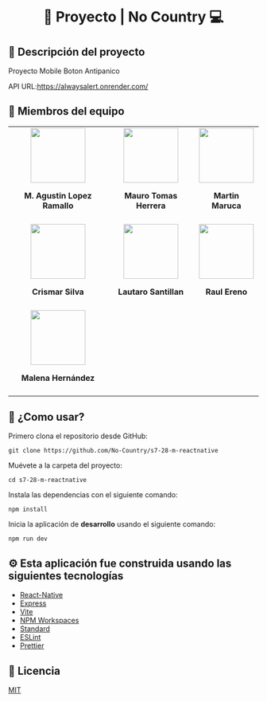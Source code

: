 <div align="center">
  <h1>🤖 Proyecto | No Country 💻</h1>
  
</div>

## 📕 Descripción del proyecto

Proyecto Mobile Boton Antipanico

API URL:https://alwaysalert.onrender.com/

## 👷 Miembros del equipo

<table>
  <tr>
    <td>
      <div align="center">
        <a href="https://www.linkedin.com/in/marceloagustinlopezramallo/" target="_blank" rel="author">
          <img width="110" src="https://media.licdn.com/dms/image/D4D35AQFCxAa9168IOQ/profile-framedphoto-shrink_400_400/0/1668625205408?e=1680040800&v=beta&t=GQWC5R_IA3muRd_r0yhaippZo2hKYrqujm6NEiPHpSI"/>
        </a>
        <h4 style="margin-top: 1rem;">M. Agustin Lopez Ramallo</h4>
      </div>
    </td>
    <td>
      <div align="center">
        <a href="https://www.linkedin.com/in/mauro-tomas-herrera" target="_blank" rel="author">
          <img width="110" src="https://media.licdn.com/dms/image/D4D35AQEJ07eykXnhDw/profile-framedphoto-shrink_400_400/0/1677878732151?e=1680040800&v=beta&t=uvSkwIO3rmGWDjwpDLmBPHjF6KaMvNyZRRet9I4pyxo"/>
        </a>
        <h4 style="margin-top: 1rem;">Mauro Tomas Herrera</h4>
      </div>
    </td>
    <td>
      <div align="center">
        <a href="https://www.linkedin.com/in/martin-maruca/" target="_blank" rel="author">
          <img width="110" src="https://media.licdn.com/dms/image/D4D35AQHQ3XpgG3_gQw/profile-framedphoto-shrink_400_400/0/1666388316392?e=1680040800&v=beta&t=C5BPED9WVQ8qDWu_9jdqDH8HuUnCmYfJ0NAjnuEcqeA"/>
        </a>
        <h4 style="margin-top: 1rem;">Martin Maruca</h4>
      </div>
    </td>
  </tr>
  <tr>
    <td>
      <div align="center">
        <a href="https://www.linkedin.com/in/crismar-silva" target="_blank" rel="author">
          <img width="110" src="https://media.licdn.com/dms/image/C4E03AQEx27IJA453NA/profile-displayphoto-shrink_400_400/0/1650248210931?e=1684972800&v=beta&t=kSLgWQiZF0UEWkNJ118SldBZC7Q9dyR0TJvo7WX3aDQ"/>
        </a>
        <h4 style="margin-top: 1rem;">Crismar Silva</h4>
      </div>
    </td>
    <td>
      <div align="center">
        <a href="https://www.linkedin.com/in/lauti-santillan" target="_blank" rel="author">
          <img width="110" src="https://media.licdn.com/dms/image/D4D35AQGBks8iHtt2lA/profile-displayphoto-shrink_400_400/0/1670273115922?e=1680040800&v=beta&t=YJAn2LMsYzIhDBh71rFGbgUklQZ48AZeESGI43VbiQo"/>
        </a>
        <h4 style="margin-top: 1rem;">Lautaro Santillan</h4>
      </div>
    </td>
    <td>
      <div align="center">
        <a href="https://www.linkedin.com/in/raulereno" target="_blank" rel="author">
          <img width="110" src="https://media.licdn.com/dms/image/D4D35AQGGq-Lf7WAyhQ/profile-framedphoto-shrink_400_400/0/1663895212481?e=1680040800&v=beta&t=OpAAgxsA1UKZXuDkfctXyKqWGLKFAO_JSo2TK4V3VKU"/>
        </a>
        <h4 style="margin-top: 1rem;">Raul Ereno</h4>
      </div>
    </td>
  </tr>
  <tr>
     <td>
      <div align="center">
        <a href="https://www.linkedin.com/in/malena-hern%C3%A1ndez-b36057188/" target="_blank" rel="author">
          <img width="110" src="https://media.licdn.com/dms/image/D4D35AQEjlBFCTy4Zag/profile-framedphoto-shrink_200_200/0/1674102700480?e=1680328800&v=beta&t=pYG8PwYsV9QjyNT0mn9jq2NQc65KdhHuyYXWPHeG574"/>
        </a>
        <h4 style="margin-top: 1rem;">Malena Hernández</h4>
      </div>
    </td>
  </tr>
</table>

## 🚀 ¿Como usar?



Primero clona el repositorio desde GitHub:

```shell
git clone https://github.com/No-Country/s7-28-m-reactnative
```

Muévete a la carpeta del proyecto:

```shell
cd s7-28-m-reactnative
```

Instala las dependencias con el siguiente comando:

```shell
npm install
```

Inicia la aplicación de **desarrollo** usando el siguiente comando:

```shell
npm run dev
```

## ⚙️ Esta aplicación fue construida usando las siguientes tecnologías

- [React-Native](https://reactnative.dev/)
- [Express](https://expressjs.com/)
- [Vite](https://vitejs.dev/)
- [NPM Workspaces](https://docs.npmjs.com/cli/v7/using-npm/workspaces)
- [Standard](https://www.npmjs.com/package/ts-standard)
- [ESLint](https://www.npmjs.com/package/eslint)
- [Prettier](https://www.npmjs.com/package/prettier)

## 📄 Licencia

[MIT](https://opensource.org/licenses/MIT)

